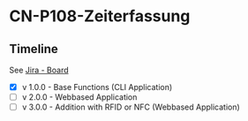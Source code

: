 # CN-P108-Zeiterfassung

## Timeline

See [Jira - Board](www.jira.com)

- [x] v 1.0.0 - Base Functions (CLI Application)
- [ ] v 2.0.0 - Webbased Application
- [ ] v 3.0.0 - Addition with RFID or NFC (Webbased Application)
